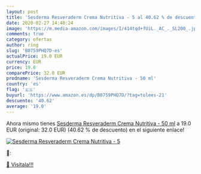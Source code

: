 ```yaml
---
layout: post
title: 'Sesderma Resveraderm Crema Nutritiva - 5 al 40.62 % de descuento'
date: 2020-02-27 14:40:24
image: 'https://m.media-amazon.com/images/I/414tqd+fUiL._AC_._SL200_.jpg'
comments: true
category: ofertas
author: ring
slug: 'B0759PHQ7D-es'
actualPrice: 19.0 EUR
currency: EUR
price: 19.0
comparePrice: 32.0 EUR
prodname: 'Sesderma Resveraderm Crema Nutritiva - 50 ml'
country: 'es'
flag: '🇪🇸'
buyurl: 'https://www.amazon.es/dp/B0759PHQ7D/?tag=tolees-21'
descuento: '40.62'
average: '19.0'
---
```


Ahora mismo tienes [Sesderma Resveraderm Crema Nutritiva - 50 ml](https://www.amazon.es/dp/B0759PHQ7D/?tag=tolees-21) a 19.0 EUR (original: 32.0 EUR) (40.62 %  de descuento) en el siguiente enlace!

[![Sesderma Resveraderm Crema Nutritiva - 5](https://m.media-amazon.com/images/I/414tqd+fUiL._AC_._SL200_.jpg)](https://www.amazon.es/dp/B0759PHQ7D/?tag=tolees-21)

🔎:


[🛒 Visítala!!!](https://www.amazon.es/dp/B0759PHQ7D/?tag=tolees-21)
